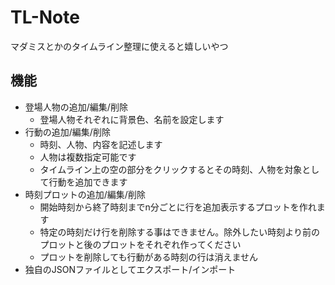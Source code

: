 # TL-Note

マダミスとかのタイムライン整理に使えると嬉しいやつ

## 機能

- 登場人物の追加/編集/削除
  - 登場人物それぞれに背景色、名前を設定します
- 行動の追加/編集/削除
  - 時刻、人物、内容を記述します
  - 人物は複数指定可能です
  - タイムライン上の空の部分をクリックするとその時刻、人物を対象として行動を追加できます
- 時刻プロットの追加/編集/削除
  - 開始時刻から終了時刻までn分ごとに行を追加表示するプロットを作れます
  - 特定の時刻だけ行を削除する事はできません。除外したい時刻より前のプロットと後のプロットをそれぞれ作ってください
  - プロットを削除しても行動がある時刻の行は消えません
- 独自のJSONファイルとしてエクスポート/インポート
